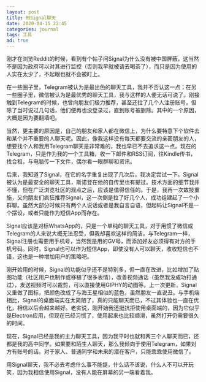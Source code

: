 ```yaml
---
layout: post
title: 用Signal聊天
date: 2020-04-15 22:45
categories: journal
tags: 工具
ad: true
---
```


刚才在浏览Reddit的时候，看到有个帖子问Signal为什么没有被中国屏蔽，这当然不是因为政府可以对其进行监控（否则我早就被请去喝茶了），而只是因为使用的人实在太少了，不起眼也就不会被盯上。

在一些圈子里，Telegram被认为是最出色的聊天工具，我并不否认这一点；在另一些圈子里，微信被认为是最优秀的聊天工具，我与这样的人便无话可说了。刚接触到Telegram的时候，也曾向朋友们极力推荐，甚至还拉了几个人注册账号，但除了当时说过几句话，他们便再也没登录过，直到账号被删除。其中的一个原因，大概是因为要翻墙吧。

当然，更主要的原因是，自己的朋友和家人都在微信上，为什么要特意下个软件去和某个并不重要的人聊天呢。因此，像我这样没有每天都要交流的亲密朋友的人，想要找个人和我用Telegram聊天是非常难的，我也早已不去追求这一点。现在的Telegram，只是作为我的一个工具箱，收一下邮件和RSS订阅，往Kindle传书，找合租，与电脑传一下文件，偶尔看一眼群聊和资讯。

后来，我知道了Signal，在它的名字重复出现了几次后，我决定尝试一下。Signal被认为是最安全的聊天工具，斯诺登在他的自传里也有提过。技术方面的细节我并不懂，但在广泛浏览社区的观点之后，应该是值得信任的。于是，我再一次故技重施，又向朋友们疯狂推荐Signal，这一次倒是拉了好几个人，成功组建起了一个小群聊。虽然大部分时候只有两个人说话或者是我自言自语，但起码让Signal不是一个摆设，或者只能作为短信App而存在。

Signal应该是对标WhatsApp的，只是一个单纯的聊天工具，对于用惯了微信或Telegram的人来说大概无法忍受，但我却喜欢这样的简洁。与Telegram一样，Signal注册也需要用手机号，当然我是用的GV号，而添加好友必须得有对方的手机号码。同时，Signal也可以作为短信App，即使没有人可以聊天，收收短信也不错，这也是一种增加用户的策略吧。

刚开始用的时候，Signal的功能似乎还不是特别多，但一直在改进，比如增加了贴图功能（社区用户也制作或移植了很多表情），改善视频通话（虽然我没成功打通过），发送视频时可以裁剪，可以直接使用GIPHY的动图等。上一次更新，Signal又重做了图标，把颜色改成了与海王星相似的蓝色，虽然朋友一直说丑。与手机端相比，Signal的桌面端实在太简陋了，真的只能聊天而已，不过其体验也一直在优化，相信以后会越来越好。老实说，刚开始我还挺抗拒使用桌面端的，因为它似乎是Electron应用，但现在已经习惯了，使用起来也比较顺滑，虽然打开仍需要很久的时间。

现在，Signal已经是我的主力聊天工具，因为我平时也就和两三个人聊天而已，还都是我的高中同学。如果要和陌生人聊天，那么我倾向于使用Telegram，如果对方有账号的话。对于家人、普通同学和未来的潜在客户，只能乖乖使用微信了。

用Signal聊天，我不必去考虑什么事不能提，什么话不该说，什么人不可以开玩笑，因为我相信使用Signal，没有人能在屏幕的另一端看着我。

